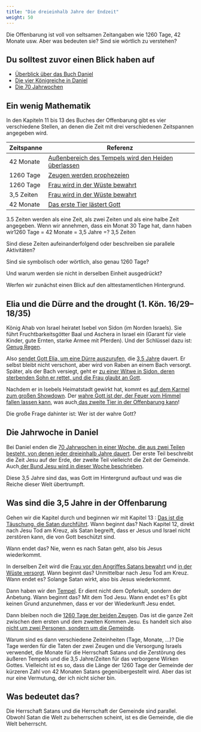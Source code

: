 ```yaml
---
title: "Die dreieinhalb Jahre der Endzeit"
weight: 50
---
```


Die Offenbarung ist voll von seltsamen Zeitangaben wie 1260 Tage, 42 Monate usw. Aber was bedeuten sie? Sind sie wörtlich zu verstehen?

## Du solltest zuvor einen Blick haben auf

<a name="7ed9"></a>
- [Überblick über das Buch Daniel](../../../../bible/daniel/expl/the-book-of-daniel)
- [Die vier Königreiche in Daniel](../../../../bible/daniel/expl/the-four-kingdoms-in-daniel)
- [Die 70 Jahrwochen](../../../../bible/daniel/expl/the-70-year-weeks)

## Ein wenig Mathematik

<a name="472b"></a>
In den Kapiteln 11 bis 13 des Buches der Offenbarung gibt es vier verschiedene Stellen, an denen die Zeit mit drei verschiedenen Zeitspannen angegeben wird.

| Zeitspanne | Referenz |
|------------|----------|
| 42 Monate | [Außenbereich des Tempels wird den Heiden überlassen](https://www.bibleserver.com/SLT/Offenbarung11%2C2) |
| 1260 Tage | [Zeugen werden prophezeien](https://www.bibleserver.com/SLT/Offenbarung11%2C3) |
| 1260 Tage | [Frau wird in der Wüste bewahrt](https://www.bibleserver.com/SLT/Offenbarung12%2C6) |
| 3,5 Zeiten | [Frau wird in der Wüste bewahrt](https://www.bibleserver.com/SLT/Offenbarung12%2C14) |
| 42 Monate | [Das erste Tier lästert Gott](https://www.bibleserver.com/SLT/Offenbarung13%2C5) |

3.5 Zeiten werden als eine Zeit, als zwei Zeiten und als eine halbe Zeit angegeben. Wenn wir annehmen, dass ein Monat 30 Tage hat, dann haben wir1260 Tage = 42 Monate = 3,5 Jahre =? 3,5 Zeiten

Sind diese Zeiten aufeinanderfolgend oder beschreiben sie parallele Aktivitäten?

Sind sie symbolisch oder wörtlich, also genau 1260 Tage?

Und warum werden sie nicht in derselben Einheit ausgedrückt?

Werfen wir zunächst einen Blick auf den alttestamentlichen Hintergrund.

## Elia und die Dürre and the drought (1. Kön. 16/29–18/35)

<a name="2b28"></a>
König Ahab von Israel heiratet Isebel von Sidon (im Norden Israels). Sie führt Fruchtbarkeitsgötter Baal und Aschera in Israel ein (Garant für viele Kinder, gute Ernten, starke Armee mit Pferden). Und der Schlüssel dazu ist: [Genug Regen](https://www.bibleserver.com/SLT/1.K%C3%B6nige17%2C8).

Also [sendet Gott Elia, um eine Dürre auszurufen](https://www.bibleserver.com/SLT/1.K%C3%B6nige17%2C1), die [3,5 Jahre](https://www.bibleserver.com/SLT/Lukas4%2C25) dauert. Er selbst bleibt nicht verschont, aber wird von Raben an einem Bach versorgt. Später, als der Bach versiegt, geht er [zu einer Witwe in Sidon, deren sterbenden Sohn er rettet, und die Frau glaubt an Gott](https://www.bibleserver.com/SLT/1.K%C3%B6nige17%2C6-24).

Nachdem er in Isebels Heimatstadt gewirkt hat, kommt es [auf dem Karmel zum großen Showdown](https://www.bibleserver.com/SLT/1.K%C3%B6nige18%2C16-46). Der [wahre Gott ist der, der Feuer vom Himmel fallen lassen kann](https://www.bibleserver.com/SLT/1.K%C3%B6nige18%2C24), was auch[ das zweite Tier in der Offenbarung kann](https://www.bibleserver.com/SLT/Offenbarung13%2C13)!

Die große Frage dahinter ist: Wer ist der wahre Gott?

## Die Jahrwoche in Daniel

<a name="8ed0"></a>
Bei Daniel enden die [70 Jahrwochen in einer Woche, die aus zwei Teilen besteht, von denen jeder dreieinhalb Jahre dauert](../../../../bible/daniel/expl/the-70-year-weeks). Der erste Teil beschreibt die Zeit Jesu auf der Erde, der zweite Teil vielleicht die Zeit der Gemeinde. Auch[ der Bund Jesu wird in dieser Woche beschrieben](https://www.bibleserver.com/SLT/Daniel9%2C27).

Diese 3,5 Jahre sind das, was Gott im Hintergrund aufbaut und was die Reiche dieser Welt übertrumpft.

## Was sind die 3,5 Jahre in der Offenbarung

<a name="1f16"></a>
Gehen wir die Kapitel durch und beginnen wir mit Kapitel 13 : [Das ist die Täuschung, die Satan durchführt](../../../../content/beasts/expl/the-nature-of-the-beast-in-the-book-of-revelation). Wann beginnt das? Nach Kapitel 12, direkt nach Jesu Tod am Kreuz, als Satan begreift, dass er Jesus und Israel nicht zerstören kann, die von Gott beschützt sind.

Wann endet das? Nie, wenn es nach Satan geht, also bis Jesus wiederkommt.

In derselben Zeit wird die [Frau vor den Angriffes Satans bewahrt](https://www.bibleserver.com/SLT/Offenbarung12%2C6) und [in der Wüste versorgt](https://www.bibleserver.com/SLT/Offenbarung12%2C14). Wann beginnt das? Unmittelbar nach Jesu Tod am Kreuz. Wann endet es? Solange Satan wirkt, also bis Jesus wiederkommt.

Dann haben wir den [Tempel](https://www.bibleserver.com/SLT/Offenbarung11%2C1-2). Er dient nicht dem Opferkult, sondern der Anbetung. Wann beginnt das? Mit dem Tod Jesu. Wann endet es? Es gibt keinen Grund anzunehmen, dass er vor der Wiederkunft Jesu endet.

Dann bleiben noch die [1260 Tage der beiden Zeugen](https://www.bibleserver.com/SLT/Offenbarung11%2C3). Das ist die ganze Zeit zwischen dem ersten und dem zweiten Kommen Jesu. Es handelt sich also [nicht um zwei Personen, sondern um die Gemeinde](../../../../content/witnesses/expl/the-two-witnesses).

Warum sind es dann verschiedene Zeiteinheiten (Tage, Monate, …)? Die Tage werden für die Taten der zwei Zeugen und die Versorgung Israels verwendet, die Monate für die Herrschaft Satans und die Zerstörung des äußeren Tempels und die 3,5 Jahre/Zeiten für das verborgene Wirken Gottes. Vielleicht ist es so, dass die Länge der 1260 Tage der Gemeinde der kürzeren Zahl von 42 Monaten Satans gegenübergestellt wird. Aber das ist nur eine Vermutung, der ich nicht sicher bin.

## Was bedeutet das?

<a name="051a"></a>
Die Herrschaft Satans und die Herrschaft der Gemeinde sind parallel. Obwohl Satan die Welt zu beherrschen scheint, ist es die Gemeinde, die die Welt beherrscht.

